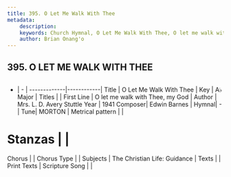 ```yaml
---
title: 395. O Let Me Walk With Thee
metadata:
    description: 
    keywords: Church Hymnal, O Let Me Walk With Thee, O let me walk with Thee, my God, 
    author: Brian Onang'o
---
```



## 395. O LET ME WALK WITH THEE

```txt

```

- |   -  |
-------------|------------|
Title | O Let Me Walk With Thee |
Key | A♭ Major |
Titles |  |
First Line | O let me walk with Thee, my God |
Author | Mrs. L. D. Avery Stuttle
Year | 1941
Composer| Edwin Barnes |
Hymnal|  - |
Tune| MORTON |
Metrical pattern | |
# Stanzas |  |
Chorus |  |
Chorus Type |  |
Subjects | The Christian Life: Guidance |
Texts |  |
Print Texts | 
Scripture Song |  |
  
